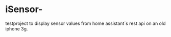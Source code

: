 # iSensor-

testproject to display sensor values from home assistant´s rest api on an old iphone 3g.
